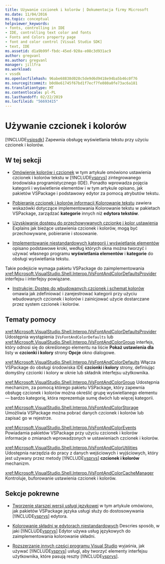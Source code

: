 ```yaml
---
title: Używanie czcionek i kolorów | Dokumentacja firmy Microsoft
ms.date: 11/04/2016
ms.topic: conceptual
helpviewer_keywords:
- fonts, controlling in IDE
- IDE, controlling text color and fonts
- Fonts and Colors property page
- font and color control [Visual Studio SDK]
- text, IDE
ms.assetid: d1a9b99f-fbdc-45ed-920a-e08c3d931ac9
author: gregvanl
ms.author: gregvanl
manager: jillfra
ms.workload:
- vssdk
ms.openlocfilehash: 96abe68838d028c5de9d6d9418e94ba5b46c0f76
ms.sourcegitcommit: b0d8e61745f67bd1f7ecf7fe080a0fe73ac6a181
ms.translationtype: MT
ms.contentlocale: pl-PL
ms.lasthandoff: 02/22/2019
ms.locfileid: "56693415"
---
```

# <a name="using-fonts-and-colors"></a>Używanie czcionek i kolorów
[!INCLUDE[vsipsdk](../extensibility/includes/vsipsdk_md.md)] Zapewnia obsługę wyświetlania tekstu przy użyciu czcionek i kolorów.

## <a name="in-this-section"></a>W tej sekcji
- [Omówienie kolorów i czcionek](../extensibility/font-and-color-overview.md) w tym artykule omówiono ustawienia czcionek i kolorów tekstu w [!INCLUDE[vsprvs](../code-quality/includes/vsprvs_md.md)] zintegrowanego środowiska programistycznego (IDE). Ponadto wprowadza pojęcia kategorii i wyświetlenie elementów i w tym artykule opisano, jak pakietów VSPackage i podstawowy edytor za pomocą atrybutów tekstu.

- [Pobieranie czcionek i kolorów informacji Kolorowanie tekstu](../extensibility/getting-font-and-color-information-for-text-colorization.md) zawiera wskazówki dotyczące implementowania Kolorowanie tekstu w pakietach VSPackage, zarządzać **kategorie** innych niż **edytora tekstów**.

- [Uzyskiwanie dostępu do przechowywanych czcionkę i kolor ustawienia](../extensibility/accessing-stored-font-and-color-settings.md) Explains jak bieżące ustawienia czcionek i kolorów, mogą być przechowywane, pobieranie i stosowanie.

- [Implementowanie niestandardowych kategorii i wyświetlanie elementów](../extensibility/implementing-custom-categories-and-display-items.md) opisano podstawowe kroki, według których okna można tworzyć i używać własnego programu **wyświetlania elementów** i **kategorie** do obsługi wyświetlania tekstu.

 Takie podejście wymaga pakietu VSPackage do zaimplementowania <xref:Microsoft.VisualStudio.Shell.Interop.IVsFontAndColorDefaultsProvider> interfejsu i interfejsy powiązane.

- [Instrukcje: Dostęp do wbudowanych czcionek i schemat kolorów](../extensibility/how-to-access-the-built-in-fonts-and-color-scheme.md) omawia jak zdefiniować i zarejestrować kategorii przy użyciu wbudowanych czcionek i kolorów i zainicjować użycie dostarczane przez system czcionek i kolorów.

## <a name="reference"></a>Tematy pomocy
 <xref:Microsoft.VisualStudio.Shell.Interop.IVsFontAndColorDefaultsProvider> Udostępnia wystąpienia `IVsFontAndColorDefaults` lub <xref:Microsoft.VisualStudio.Shell.Interop.IVsFontAndColorGroup> interfejs, który odnosi się do określonego elementu na liście **Pokaż ustawienia dla** listy w **czcionki i kolory** strony **Opcje** okno dialogowe.

 <xref:Microsoft.VisualStudio.Shell.Interop.IVsFontAndColorDefaults> Włącza VSPackage do obsługi środowiska IDE **czcionki i kolory** strony, definiując domyślny czcionki i kolory w oknie lub składnik interfejsu użytkownika.

 <xref:Microsoft.VisualStudio.Shell.Interop.IVsFontAndColorGroup> Udostępnia mechanizm, za pomocą którego pakietu VSPackage, który zapewnia obsługę czcionek i kolorów można określić grupę wyświetlanego elementu — bardzo kategorię, która reprezentuje sumę dwóch lub więcej kategorii.

 <xref:Microsoft.VisualStudio.Shell.Interop.IVsFontAndColorStorage> Umożliwia VSPackage można pobrać danych czcionek i kolorów lub zapisać go w rejestrze.

 <xref:Microsoft.VisualStudio.Shell.Interop.IVsFontAndColorEvents> Powiadamia pakietów VSPackage przy użyciu czcionek i kolorów informacje o zmianach wprowadzonych w ustawieniach czcionek i kolorów.

 <xref:Microsoft.VisualStudio.Shell.Interop.IVsFontAndColorUtilities> Udostępnia narzędzia do pracy z danych wejściowych i wyjściowych, który jest używany przez metody [!INCLUDE[vsprvs](../code-quality/includes/vsprvs_md.md)] **czcionek i kolorów** mechanizm.

 <xref:Microsoft.VisualStudio.Shell.Interop.IVsFontAndColorCacheManager> Kontroluje, buforowanie ustawienia czcionek i kolorów.

## <a name="related-sections"></a>Sekcje pokrewne
- [Tworzenie starszej wersji usługi językowej](../extensibility/internals/developing-a-legacy-language-service.md) w tym artykule omówiono, jak pakietów VSPackage języka usługi służy do dostosowywania [!INCLUDE[vsprvs](../code-quality/includes/vsprvs_md.md)] edytora.

- [Kolorowanie składni w edytorach niestandardowych](../extensibility/syntax-coloring-in-custom-editors.md) Descries sposób, w jaki [!INCLUDE[vsprvs](../code-quality/includes/vsprvs_md.md)] Edytor używa usług językowych do zaimplementowania kolorowanie składni.

- [Rozszerzanie innych części programu Visual Studio](../extensibility/extending-other-parts-of-visual-studio.md) wyjaśnia, jak używać [!INCLUDE[vsprvs](../code-quality/includes/vsprvs_md.md)] usługi, aby tworzyć elementy interfejsu użytkownika, które pasują reszty [!INCLUDE[vsprvs](../code-quality/includes/vsprvs_md.md)].
